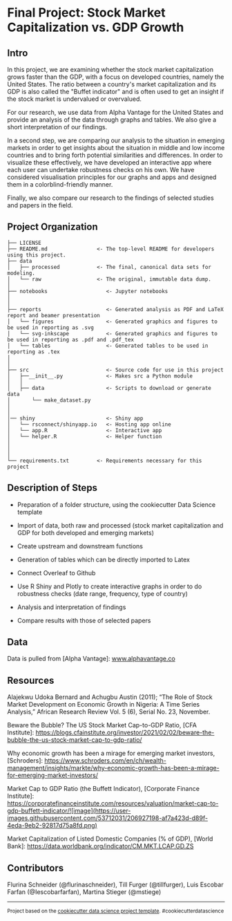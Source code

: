 Final Project: Stock Market Capitalization vs. GDP Growth
==============================

Intro
------------

In this project, we are examining whether the stock market capitalization grows faster than the GDP, with a focus on developed countries, namely the United States. The ratio between a country's market capitalization and its GDP is also called the "Buffet indicator" and is often used to get an insight if the stock market is undervalued or overvalued. 

For our research, we use data from Alpha Vantage for the United States and provide an analysis of the data through graphs and tables. We also give a short interpretation of our findings.

In a second step, we are comparing our analysis to the situation in emerging markets in order to get insights about the situation in middle and low income countries and to bring forth potential similarities and differences. In order to visualize these effectively, we have developed an interactive app where each user can undertake robustness checks on his own. We have considered visualisation principles for our graphs and apps and designed them in a colorblind-friendly manner.

Finally, we also compare our research to the findings of selected studies and papers in the field. 


Project Organization
------------

    ├── LICENSE
    ├── README.md                <- The top-level README for developers using this project.
    ├── data
    │   ├── processed            <- The final, canonical data sets for modeling.
    │   └── raw                  <- The original, immutable data dump.
    │
    ├── notebooks                   <- Jupyter notebooks
    │
    │
    ├── reports                     <- Generated analysis as PDF and LaTeX report and beamer presentation
    │   └── figures                 <- Generated graphics and figures to be used in reporting as .svg
    │   └── svg-inkscape            <- Generated graphics and figures to be used in reporting as .pdf and .pdf_tex
    │   └── tables                  <- Generated tables to be used in reporting as .tex
    │
    │
    ├── src                         <- Source code for use in this project
    │   ├──__init__.py              <- Makes src a Python module
    │   │
    │   ├── data                    <- Scripts to download or generate data
    │       └── make_dataset.py
    │ 
    │ 
    │── shiny                       <- Shiny app
    │   └── rsconnect/shinyapp.io   <- Hosting app online
    │   └── app.R                   <- Interactive app
    │   └── helper.R                <- Helper function
    │
    │
    │
    └── requirements.txt         <- Requirements necessary for this project


Description of Steps 
------------

- Preparation of  a folder structure, using the cookiecutter Data Science template

- Import of data, both raw and processed (stock market capitalization and GDP for both developed and emerging markets)

- Create upstream and downstream functions

- Generation of tables which can be directly imported to Latex 

- Connect Overleaf to Github

- Use R Shiny and Plotly to create interactive graphs in order to do robustness checks (date range, frequency, type of country)

- Analysis and interpretation of findings

- Compare results with those of selected papers

Data 
------------

Data is pulled from [Alpha Vantage]: www.alphavantage.co

Resources
------------

Alajekwu Udoka Bernard and Achugbu Austin (2011); “The Role of Stock Market Development on Economic Growth in Nigeria: A Time Series Analysis,” African Research Review Vol. 5 (6), Serial No. 23, November.

Beware the Bubble? The US Stock Market Cap-to-GDP Ratio, [CFA Institute]: https://blogs.cfainstitute.org/investor/2021/02/02/beware-the-bubble-the-us-stock-market-cap-to-gdp-ratio/

Why economic growth has been a mirage for emerging market investors, [Schroders]: https://www.schroders.com/en/ch/wealth-management/insights/markte/why-economic-growth-has-been-a-mirage-for-emerging-market-investors/

Market Cap to GDP Ratio (the Buffett Indicator), [Corporate Finance Institute]: https://corporatefinanceinstitute.com/resources/valuation/market-cap-to-gdp-buffett-indicator/![image](https://user-images.githubusercontent.com/53712031/206927198-af7a423d-d89f-4eda-9eb2-92817d75a8fd.png)

Market Capitalization of Listed Domestic Companies (% of GDP), [World Bank]: https://data.worldbank.org/indicator/CM.MKT.LCAP.GD.ZS

Contributors
------------

Flurina Schneider (@flurinaschneider), Till Furger (@tillfurger), Luis Escobar Farfan (@Iescobarfarfan), Martina Stieger (@mstiege)

--------

<p><small>Project based on the <a target="_blank" href="https://drivendata.github.io/cookiecutter-data-science/">cookiecutter data science project template</a>. #cookiecutterdatascience</small></p>
